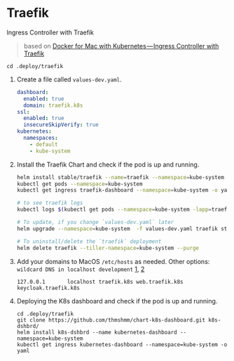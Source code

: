# Traefik

Ingress Controller with Traefik

> based on [Docker for Mac with Kubernetes — Ingress Controller with Traefik](https://medium.com/@thms.hmm/docker-for-mac-with-kubernetes-ingress-controller-with-traefik-e194919591bb)

`cd .deploy/traefik`

1. Create a file called `values-dev.yaml`.

   ```yaml
   dashboard:
     enabled: true
     domain: traefik.k8s
   ssl:
     enabled: true
     insecureSkipVerify: true
   kubernetes:
     namespaces:
       - default
       - kube-system
   ```

2. Install the Traefik Chart and check if the pod is up and running.

   ```bash
   helm install stable/traefik --name=traefik --namespace=kube-system -f values-dev.yaml
   kubectl get pods --namespace=kube-system
   kubectl get ingress traefik-dashboard --namespace=kube-system -o yaml

   # to see traefik logs
   kubectl logs $(kubectl get pods --namespace=kube-system -lapp=traefik -o jsonpath='{.items[0].metadata.name}') -f --namespace=kube-system

   # To update, if you change `values-dev.yaml` later
   helm upgrade --namespace=kube-system  -f values-dev.yaml traefik stable/traefik

   # To uninstall/delete the `traefik` deployment
   helm delete traefik --tiller-namespace=kube-system --purge
   ```

3. Add your domains to MacOS `/etc/hosts` as needed. Other options: `wildcard DNS in localhost development` [1](https://gist.github.com/eloypnd/5efc3b590e7c738630fdcf0c10b68072), [2](https://medium.com/localz-engineering/kubernetes-traefik-locally-with-a-wildcard-certificate-e15219e5255d)

   ```
   127.0.0.1       localhost traefik.k8s web.traefik.k8s keycloak.traefik.k8s
   ```

4. Deploying the K8s dashboard and check if the pod is up and running.
   ```
   cd .deploy/traefik
   git clone https://github.com/thmshmm/chart-k8s-dashboard.git k8s-dshbrd/
   helm install k8s-dshbrd --name kubernetes-dashboard --namespace=kube-system
   kubectl get ingress kubernetes-dashboard --namespace=kube-system -o yaml
   ```
